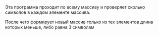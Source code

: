 Эта программа проходит по всему массиву и проверяет сколько символов в каждом элементе массива. 

После чего формирует новый массив только из тех элементов длина которых меньше, либо равна 3 символам
